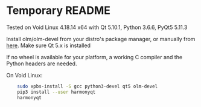 # Temporary README

Tested on Void Linux 4.18.14 x64 with Qt 5.10.1, Python 3.6.6, PyQt5 5.11.3

Install olm/olm-devel from your distro's package manager,
or manually from [here](https://git.matrix.org/git/olm/about/).
Make sure Qt 5.x is installed

If no wheel is available for your platform, a working C compiler and the
Python headers are needed.

On Void Linux:

```sh
    sudo xpbs-install -S gcc python3-devel qt5 olm-devel
    pip3 install --user harmonyqt
    harmonyqt
```
